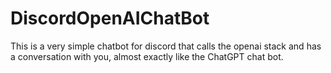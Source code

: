 # DiscordOpenAIChatBot
This is a very simple chatbot for discord that calls the openai stack and  has a conversation with you, almost exactly like the ChatGPT chat bot. 
